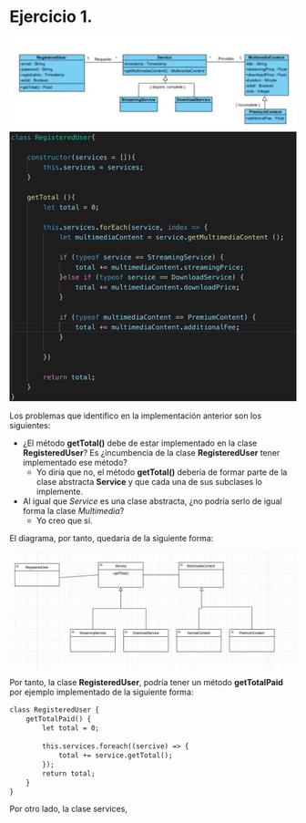 # Ejercicio 1.

![](https://github.com/sergiovp/react-meetups/blob/main/diagrama/images/i1.png)
![](https://github.com/sergiovp/react-meetups/blob/main/diagrama/images/i2.png)

Los problemas que identifico en la implementación anterior son los siguientes:

-   ¿El método **getTotal()** debe de estar implementado en la clase **RegisteredUser**? Es ¿incumbencia de la clase **RegisteredUser** tener implementado ese método?
    -   Yo diría que no, el método **getTotal()** debería de formar parte de la clase abstracta **Service** y que cada una de sus subclases lo implemente.
-   Al igual que _Service_ es una clase abstracta, ¿no podría serlo de igual forma la clase _Multimedia_?
    -   Yo creo que sí.

El diagrama, por tanto, quedaría de la siguiente forma:

![](https://github.com/sergiovp/react-meetups/blob/main/diagrama/images/i3.png)

Por tanto, la clase **RegisteredUser**, podría tener un método **getTotalPaid** por ejemplo implementado de la siguiente forma:

```
class RegisteredUser {
    getTotalPaid() {
        let total = 0;

        this.services.foreach((sercive) => {
            total += service.getTotal();
        });
        return total;
    }
}
```

Por otro lado, la clase services,
